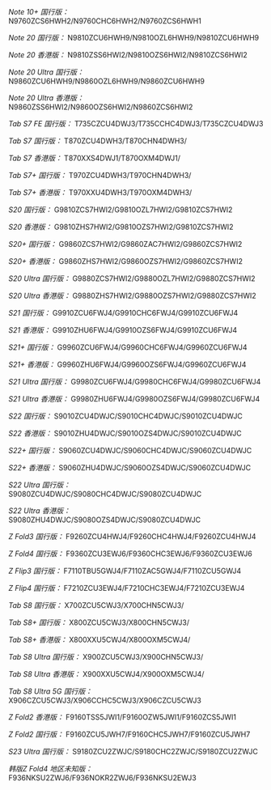 *Note 10+ 国行版：*
N9760ZCS6HWH2/N9760CHC6HWH2/N9760ZCS6HWH1

*Note 20 国行版：*
N9810ZCU6HWH9/N9810OZL6HWH9/N9810ZCU6HWH9

*Note 20 香港版：*
N9810ZSS6HWI2/N9810OZS6HWI2/N9810ZCS6HWI2

*Note 20 Ultra 国行版：*
N9860ZCU6HWH9/N9860OZL6HWH9/N9860ZCU6HWH9

*Note 20 Ultra 香港版：*
N9860ZSS6HWI2/N9860OZS6HWI2/N9860ZCS6HWI2

*Tab S7 FE 国行版：*
T735CZCU4DWJ3/T735CCHC4DWJ3/T735CZCU4DWJ3

*Tab S7 国行版：*
T870ZCU4DWH3/T870CHN4DWH3/

*Tab S7 香港版：*
T870XXS4DWJ1/T870OXM4DWJ1/

*Tab S7+ 国行版：*
T970ZCU4DWH3/T970CHN4DWH3/

*Tab S7+ 香港版：*
T970XXU4DWH3/T970OXM4DWH3/

*S20 国行版：*
G9810ZCS7HWI2/G9810OZL7HWI2/G9810ZCS7HWI2

*S20 香港版：*
G9810ZHS7HWI2/G9810OZS7HWI2/G9810ZCS7HWI2

*S20+ 国行版：*
G9860ZCS7HWI2/G9860ZAC7HWI2/G9860ZCS7HWI2

*S20+ 香港版：*
G9860ZHS7HWI2/G9860OZS7HWI2/G9860ZCS7HWI2

*S20 Ultra 国行版：*
G9880ZCS7HWI2/G9880OZL7HWI2/G9880ZCS7HWI2

*S20 Ultra 香港版：*
G9880ZHS7HWI2/G9880OZS7HWI2/G9880ZCS7HWI2

*S21 国行版：*
G9910ZCU6FWJ4/G9910CHC6FWJ4/G9910ZCU6FWJ4

*S21 香港版：*
G9910ZHU6FWJ4/G9910OZS6FWJ4/G9910ZCU6FWJ4

*S21+ 国行版：*
G9960ZCU6FWJ4/G9960CHC6FWJ4/G9960ZCU6FWJ4

*S21+ 香港版：*
G9960ZHU6FWJ4/G9960OZS6FWJ4/G9960ZCU6FWJ4

*S21 Ultra 国行版：*
G9980ZCU6FWJ4/G9980CHC6FWJ4/G9980ZCU6FWJ4

*S21 Ultra 香港版：*
G9980ZHU6FWJ4/G9980OZS6FWJ4/G9980ZCU6FWJ4

*S22 国行版：*
S9010ZCU4DWJC/S9010CHC4DWJC/S9010ZCU4DWJC

*S22 香港版：*
S9010ZHU4DWJC/S9010OZS4DWJC/S9010ZCU4DWJC

*S22+ 国行版：*
S9060ZCU4DWJC/S9060CHC4DWJC/S9060ZCU4DWJC

*S22+ 香港版：*
S9060ZHU4DWJC/S9060OZS4DWJC/S9060ZCU4DWJC

*S22 Ultra 国行版：*
S9080ZCU4DWJC/S9080CHC4DWJC/S9080ZCU4DWJC

*S22 Ultra 香港版：*
S9080ZHU4DWJC/S9080OZS4DWJC/S9080ZCU4DWJC

*Z Fold3 国行版：*
F9260ZCU4HWJ4/F9260CHC4HWJ4/F9260ZCU4HWJ4

*Z Fold4 国行版：*
F9360ZCU3EWJ6/F9360CHC3EWJ6/F9360ZCU3EWJ6

*Z Flip3 国行版：*
F7110TBU5GWJ4/F7110ZAC5GWJ4/F7110ZCU5GWJ4

*Z Flip4 国行版：*
F7210ZCU3EWJ4/F7210CHC3EWJ4/F7210ZCU3EWJ4

*Tab S8 国行版：*
X700ZCU5CWJ3/X700CHN5CWJ3/

*Tab S8+ 国行版：*
X800ZCU5CWJ3/X800CHN5CWJ3/

*Tab S8+ 香港版：*
X800XXU5CWJ4/X800OXM5CWJ4/

*Tab S8 Ultra 国行版：*
X900ZCU5CWJ3/X900CHN5CWJ3/

*Tab S8 Ultra 香港版：*
X900XXU5CWJ4/X900OXM5CWJ4/

*Tab S8 Ultra 5G 国行版：*
X906CZCU5CWJ3/X906CCHC5CWJ3/X906CZCU5CWJ3

*Z Fold2 香港版：*
F9160TSS5JWI1/F9160OZW5JWI1/F9160ZCS5JWI1

*Z Fold2 国行版：*
F9160ZCU5JWH7/F9160CHC5JWH7/F9160ZCU5JWH7

*S23 Ultra 国行版：*
S9180ZCU2ZWJC/S9180CHC2ZWJC/S9180ZCU2ZWJC

*韩版Z Fold4 地区未知版：*
F936NKSU2ZWJ6/F936NOKR2ZWJ6/F936NKSU2EWJ3

